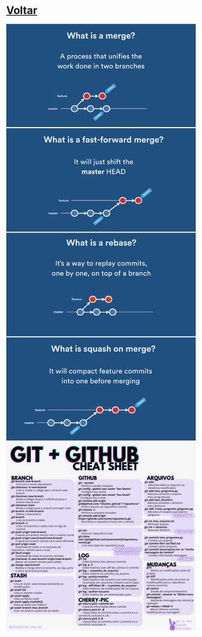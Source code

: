 <style>
r { color: Red }
o { color: Orange }
g { color: Green }
</style>
# <o>[Voltar](../README.md)

![Merge](img/merge.gif)
![Merge](img/merge2.gif)
![Merge](img/merge3.gif)
![Merge](img/merge4.gif)
![Merge](img/git.jpg)
